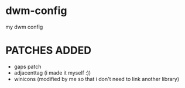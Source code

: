 # dwm-config
my dwm config

# PATCHES ADDED
  - gaps patch
  - adjacenttag (i made it myself :))
  - winicons (modified by me so that i don't need to link another library)
